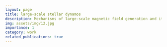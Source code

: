```yaml
---
layout: page
title: large-scale stellar dynamos
description: Mechanisms of large-scale magnetic field generation and its role
img: assets/img/12.jpg
importance: 1
category: work
related_publications: true
---
```



